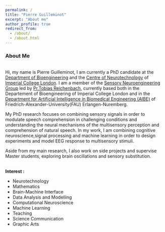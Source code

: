 ```yaml
---
permalink: /
title: "Pierre Guilleminot"
excerpt: "About me"
author_profile: true
redirect_from: 
  - /about/
  - /about.html
---
```


### About Me
\
Hi, my name is Pierre Guilleminot, I am currently a PhD candidate at the [Department of Bioengineering](https://www.imperial.ac.uk/bioengineering/) and the [Centre of Neurotechnology](https://www.imperial.ac.uk/neurotechnology "The best CDT") of [Imperial College London](https://www.imperial.ac.uk/). I am a member of the [Sensory Neuroengineering Group](http://www.bg.ic.ac.uk/research/reichenbach/) led by [Pr.Tobias Reichenbach](https://reichenbach.bg-research.cc.ic.ac.uk/team.html), currently based both in the Departement of Bioengineering of Imperial College London and in the [Department for Artificial Intelligence in Biomedical Engineering (AIBE)](https://www.tf.fau.eu/faculty-of-engineering/departments-and-chairs/artificial-intelligence-in-biomedical-engineering/) of Friedrich-Alexander-University(FAU) Erlangen-Nuremberg.


My PhD research focuses on combining sensory signals in order to modulate speech comprehension in challenging conditions and understanding the neural mechanisms of the multisensory perception and comprehension of natural speech. In my work, I am combining cognitive neuroscience,signal processing and machine learning in order to design experiments and model EEG response to multisensory stimuli.

Aside from my main research, I also work on side projects and supervise Master students, exploring brain oscillations and sensory substitution.


\
**Interest :**  
  - Neurotechnology
  - Mathematics
  - Brain-Machine Interface
  - Data Analysis and Modelling
  - Computational Neuroscience
  - Machine Learning
  - Teaching
  - Science Communication
  - Graphic Arts                             

